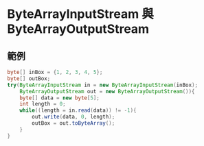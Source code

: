 # ByteArrayInputStream 與 ByteArrayOutputStream

## 範例

```java
byte[] inBox = {1, 2, 3, 4, 5};
byte[] outBox;
try(ByteArrayInputStream in = new ByteArrayInputStream(inBox);
    ByteArrayOutputStream out = new ByteArrayOutputStream()){
    byte[] data = new byte[5];
    int length = 0;
    while((length = in.read(data)) != -1){
        out.write(data, 0, length);
        outBox = out.toByteArray();
    }
}
```